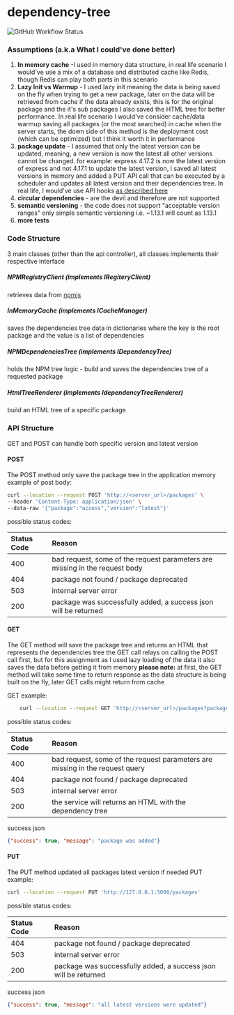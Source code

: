 # dependency-tree
<img alt="GitHub Workflow Status" src="https://img.shields.io/github/workflow/status/nirarmon/dependency-tree/Python%20application?style=plastic">

### Assumptions (a.k.a What I could've done better)
1. **In memory cache** -I used in memory data structure, in real life scenario I would've use a mix of a database and distributed cache like Redis, though Redis can play both parts in this scenario
2. **Lazy Init vs Warmup** - I used lazy init meaning the data is being saved on the fly when trying to get a new package, later on the data will be retrieved from cache if the data already exists, this is for the original package and the it's sub packages
I also saved the HTML tree for better performance. 
In real life scenario I would've consider cache/data warmup saving all packages (or the most searched) in cache when the server starts, the down side of this method is the deployment cost (which can be optimized) but I think it worth it in performance
3. **package update** - I assumed that only the latest version can be updated, meaning, a new version is now the latest all other versions cannot be changed. 
for example: express 4.17.2 is now the latest version of express and not 4.17.1
to update the latest version, I saved all latest versions in memory and added a PUT API call that can be executed by a scheduler and updates all latest version and their dependencies tree.
In real life, I would've use API hooks [as described here  ](http://https://github.com/npm/registry/blob/master/docs/hooks/creating-and-managing-hooks.md "as described here  ") 
4. **circular dependencies** - are the devil and therefore are not supported
5. **semantic versioning** - the code does not support "acceptable version ranges" only simple semantic versioning i.e. ~1.13.1 will count as 1.13.1
6. **more tests**

### Code Structure
3 main classes (other than the api controller), all classes implements their respective interface 
##### NPMRegistryClient (implements IRegiteryClient)
retrieves data from [npmjs](https://registry.npmjs.org/ "npmjs")
##### InMemoryCache (implements ICacheManager)
saves the dependencies tree data in dictionaries where the key is the root package and the value is a list of dependencies
##### NPMDependenciesTree (implements IDependencyTree)
holds the NPM tree logic - build and saves the dependencies tree of a requested package
##### HtmlTreeRenderer (implements IdependencyTreeRenderer)
build an HTML tree of a specific package
### API Structure
GET and POST can handle both specific version and latest version
#### POST
The POST method only save the package tree in the application memory
example of post body:
```bash
curl --location --request POST 'http://<server_url>/packages' \
--header 'Content-Type: application/json' \
--data-raw '{"package":"access","version":"latest"}'
```

possible status codes:

|  Status Code | Reason  |
| :------------ | :------------ |
| 400  | bad request, some of the request parameters are missing in the request body  |
| 404  | package not found / package deprecated  |
| 503  | internal server error |
| 200 | package was successfully added, a success json will be returned |

#### GET
The GET method will save the package tree and returns an HTML that represents the dependencies tree
the GET call relays on calling the POST call first, but for this assignment as I used lazy loading of the data it also saves the data before getting it from memory
**please note:** at first, the GET method will take some time to return response as the data structure is being built on the fly, later GET calls might return from cache

GET example:
```bash
    curl --location --request GET 'http://<server_url>/packages?package=access&version=1.0.1'
```
possible status codes:

|  Status Code | Reason  |
| :------------ | :------------ |
| 400  | bad request, some of the request parameters are missing in the request query  |
| 404  | package not found / package deprecated  |
| 503  | internal server error |
| 200| the service will returns an HTML with the dependency tree|
success json
```json
{"success": true, "message": "package was added"}
```
#### PUT
The PUT method updated all packages latest version if needed
PUT example:
```bash
curl --location --request PUT 'http://127.0.0.1:5000/packages'
```
possible status codes:

|  Status Code | Reason  |
| :------------ | :------------ |
| 404  | package not found / package deprecated  |
| 503  | internal server error |
| 200 | package was successfully added, a success json will be returned  |

success json
```json
{"success": true, "message": "all latest versions were updated"}
```

